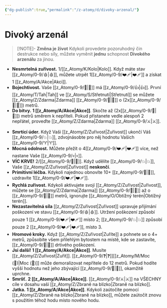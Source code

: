 ```yaml
---
{"dg-publish":true,"permalink":"/z-atomy/d/divoky-arzenal/"}
---
```


# Divoký arzenál
>[!NOTE]- **Změna je život**
>Kdykoli provedete pozoruhodný čin destrukce nebo síly, můžete vyměnit **jednu** schopnost **Divokého arzenálu** za jinou.

- **Nesmrtelná zuřivost.** 1/[[z_Atomy/K/Kolo\|Kolo]]. Když máte stav [[z_Atomy/0-9/🩸\|🩸]], můžete utrpět 1[[z_Atomy/0-9/❤️‍🩹\|❤️‍🩹]] a získat 1 [[z_Atomy/A/Akce\|Akci]].
⠀
- **Bojechtivost.** Vaše [[z_Atomy/0-9/🏁\|🏁]] má [[z_Atomy/0-9/👍\|👍]]. První [[z_Atomy/T/Tah\|Tah]] ve [[z_Atomy/S/Střetnutí\|Střetnutí]] se můžete [[z_Atomy/Z/Zdarma\|Zdarma]] [[z_Atomy/0-9/🥾\|🥾]] o (2x[[z_Atomy/0-9/🎯\|🎯]]) metrů.
⠀
- **Do bitvy.** **1 [[z_Atomy/A/Akce\|Akce]]**. Skočte až (2x[[z_Atomy/0-9/🎯\|🎯]]) metrů směrem k nepříteli. Pokud přistanete vedle alespoň 2 nepřátel, proveďte [[z_Atomy/Z/Zdarma\|Zdarma]] [[z_Atomy/0-9/⚔️\|⚔️]].
⠀
- **Smrtící úder.** Když Vaši [[z_Atomy/Z/Zuřivost\|Zuřivost]] ukončí Váš [[z_Atomy/0-9/💥\|💥]], zdvojnásobte pro něj hodnotu Vašich [[z_Atomy/0-9/♈\|♈]].
⠀
- **Mocná odolnost.** Můžete přežít o 4[[z_Atomy/0-9/❤️‍🩹\|❤️‍🩹]] více, než nastane Vaše [[z_Atomy/0-9/💀\|💀]].
⠀
- **VÍC KRVE!** 2/[[z_Atomy/0-9/🔋\|🔋]]. Když udělíte [[z_Atomy/0-9/💥\|💥]], Vaše [[z_Atomy/Z/Zuřivost\|Zuřivost]] **neskončí**.
⠀
- **Primitivní léčba.** Kdykoli najednou obnovíte 10+ [[z_Atomy/0-9/💖\|💖]], uzdravíte 1[[z_Atomy/0-9/❤️‍🩹\|❤️‍🩹]].
⠀
- **Rychlá zuřivost.** Kdykoli aktivujete svojí [[z_Atomy/Z/Zuřivost\|Zuřivost]], můžete se [[z_Atomy/Z/Zdarma\|Zdarma]] [[z_Atomy/0-9/🥾\|🥾]] až o [[z_Atomy/0-9/🎯\|🎯]] metrů, ignorujte [[z_Atomy/O/Obtížný terén\|Obtížný terén]].
⠀
- **Nezastavitelná síla** [[z_Atomy/Z/Zuřivost\|Zuřivost]] upravuje přijímání poškození ve stavu [[z_Atomy/0-9/🩸\|🩸]]. Utržení poškození způsobí pouze 1 [[z_Atomy/0-9/❤️‍🩹\|❤️‍🩹]] místo 2; [[z_Atomy/0-9/💥\|💥]] způsobí pouze 2 [[z_Atomy/0-9/❤️‍🩹\|❤️‍🩹]], místo 3.
⠀
- **Hromové kroky.** Když [[z_Atomy/Z/Zuřivost\|Zuříte]] a pohnete se o 4+ metrů, způsobíte všem přilehlým bytostem na místě, kde se zastavíte, [[z_Atomy/0-9/💪\|💪]] drtivého poškození.
⠀
- **Jsi další!** **1 [[z_Atomy/A/Akce\|Akce]]**. Musíte [[z_Atomy/Z/Zuřivost\|Zuřit]]. [[z_Atomy/0-9/❓\|❓]][[z_Atomy/M/Moc (💪)\|Moc (💪)]] může demoralizovat nepřítele do 12 metrů. Pokud hodíte vyšší hodnotu než jeho zbývající [[z_Atomy/0-9/💖\|💖]], okamžitě uprchne.
⠀
- **Smršť.** **2 [[z_Atomy/A/Akce\|Akce]]**. [[z_Atomy/0-9/⚔️\|⚔️]] na VŠECHNY cíle v dosahu vaší [[z_Atomy/Z/Zbraně na blízko\|Zbraně na blízko]].
⠀
- **Jatka.** **1 [[z_Atomy/A/Akce\|Akce]]**. Kdykoli zaútočíte pomocí [[z_Atomy/Z/Zbraně na blízko\|Zbraně na blízko]], můžete zaútočit znovu s použitím téhož hodu místo nového hodu.